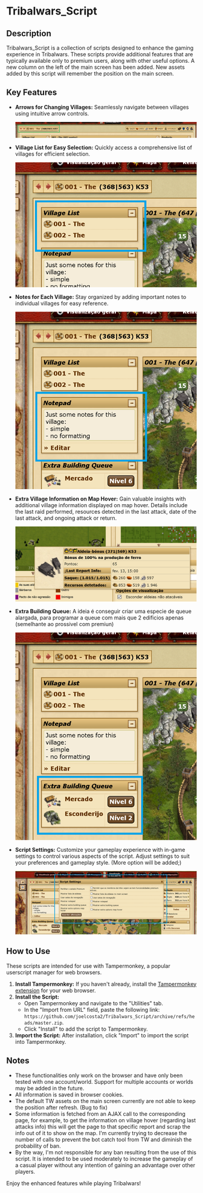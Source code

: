 # Tribalwars_Script

## Description

Tribalwars_Script is a collection of scripts designed to enhance the gaming experience in Tribalwars. These scripts provide additional features that are typically available only to premium users, along with other useful options. A new column on the left of the main screen has been added. New assets added by this script will remember the position on the main screen.

## Key Features

- **Arrows for Changing Villages:** Seamlessly navigate between villages using intuitive arrow controls.

  ![Arrows for Changing Villages](img/navigationArrows.png)

- **Village List for Easy Selection:** Quickly access a comprehensive list of villages for efficient selection.

  ![Village List for Easy Selection](img/villageList.png)

- **Notes for Each Village:** Stay organized by adding important notes to individual villages for easy reference.

  ![Notes for Each Village](img/notepad.png)

- **Extra Village Information on Map Hover:** Gain valuable insights with additional village information displayed on map hover. Details include the last raid performed, resources detected in the last attack, date of the last attack, and ongoing attack or return.

  ![Extra Village Information on Map Hover](img/mapVillageHoverExtraInfo.png)

- **Extra Building Queue:** A ideia é conseguir criar uma especie de queue alargada, para programar a queue com mais que 2 edificios apenas (semelhante ao prossivel com premiun)

  ![Extra Village Information on Map Hover](img/extraBuildQueue.png)

- **Script Settings:** Customize your gameplay experience with in-game settings to control various aspects of the script. Adjust settings to suit your preferences and gameplay style. (More option will be added;)

  ![Extra Village Information on Map Hover](img/scriptSettings.png)

## How to Use

These scripts are intended for use with Tampermonkey, a popular userscript manager for web browsers.

1. **Install Tampermonkey:** If you haven't already, install the [Tampermonkey extension](https://www.tampermonkey.net/) for your web browser.
2. **Install the Script:**
   - Open Tampermonkey and navigate to the "Utilities" tab.
   - In the "Import from URL" field, paste the following link: `https://github.com/joelcosta2/Tribalwars_Script/archive/refs/heads/master.zip`.
   - Click "Install" to add the script to Tampermonkey.
3. **Import the Script:** After installation, click "Import" to import the script into Tampermonkey.

## Notes

- These functionalities only work on the browser and have only been tested with one account/world. Support for multiple accounts or worlds may be added in the future.
- All information is saved in browser cookies.
- The default TW assets on the main screen currently are not able to keep the position after refresh. (Bug to fix)
- Some information is fetched from an AJAX call to the corresponding page, for example, to get the information on village hover (regarding last attacks info) this will get the page to that specific report and scrap the info out of it to show on the map. I'm currently trying to decrease the number of calls to prevent the bot catch tool from TW and diminish the probability of ban.
- By the way, I'm not responsible for any ban resulting from the use of this script. It is intended to be used moderately to increase the gameplay of a casual player without any intention of gaining an advantage over other players.

Enjoy the enhanced features while playing Tribalwars!
